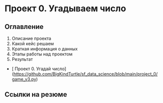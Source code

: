 # Проект 0. Угадываем число

## Оглавление
1. Описание проекта
2. Какой кейс решаем
3. Краткая информация о данных
4. Этапы работы над проектом
5. Результат

* [ Проект 0. Угадай число] (https://github.com/BigKindTurtle/sf_data_science/blob/main/project_0/game_v3.py)

## Ссылки на резюме